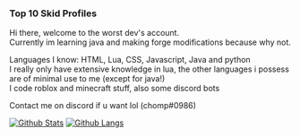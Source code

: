 ### Top 10 Skid Profiles

Hi there, welcome to the worst dev's account. <br>
Currently im learning java and making forge modifications because why not. 

Languages I know: HTML, Lua, CSS, Javascript, Java and python <br>
I really only have extensive knowledge in lua, the other languages i possess are of minimal use to me (except for java!) <br>
I code roblox and minecraft stuff, also some discord bots <br>

Contact me on discord if u want lol (chomp#0986)

[![Github Stats](https://github-readme-stats.vercel.app/api?username=ChompChompDead&show_icons=true&theme=tokyonight)](https://github.com/anuraghazra/github-readme-stats)
[![Github Langs](https://github-readme-stats.vercel.app/api/top-langs/?username=ChompChompDead&show_icons=true&theme=tokyonight&layout=compact&langs_count=10)](https://github.com/anuraghazra/github-readme-stats)
